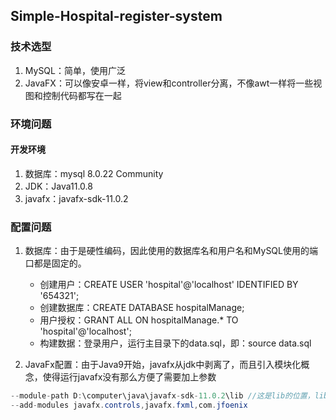 ## Simple-Hospital-register-system

### 技术选型
1. MySQL：简单，使用广泛
2. JavaFX：可以像安卓一样，将view和controller分离，不像awt一样将一些视图和控制代码都写在一起

### 环境问题
#### 开发环境
1. 数据库：mysql 8.0.22  Community
2. JDK：Java11.0.8
3. javafx：javafx-sdk-11.0.2

### 配置问题
1. 数据库：由于是硬性编码，因此使用的数据库名和用户名和MySQL使用的端口都是固定的。
    * 创建用户：CREATE USER 'hospital'@'localhost' IDENTIFIED BY '654321';
    * 创建数据库：CREATE DATABASE hospitalManage;
    * 用户授权：GRANT ALL ON hospitalManage.* TO 'hospital'@'localhost';
    * 构建数据：登录用户，运行主目录下的data.sql，即：source data.sql
   
2. JavaFx配置：由于Java9开始，javafx从jdk中剥离了，而且引入模块化概念，使得运行javafx没有那么方便了需要加上参数
```java
--module-path D:\computer\java\javafx-sdk-11.0.2\lib //这是lib的位置，lib的问题需要自行解决
--add-modules javafx.controls,javafx.fxml,com.jfoenix
```